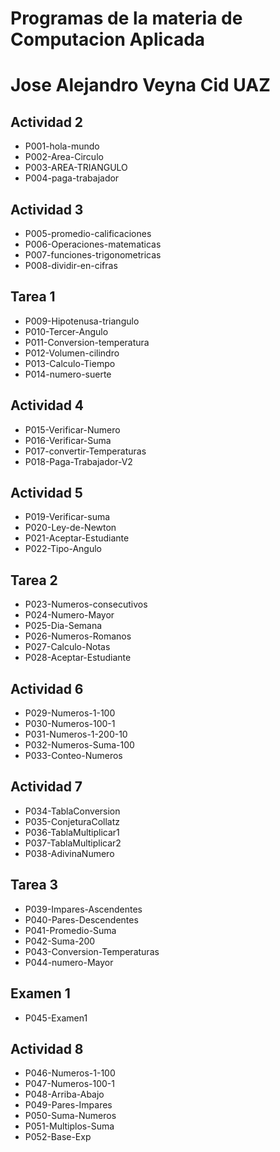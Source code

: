 # Programas de la materia de Computacion Aplicada
# Jose Alejandro Veyna Cid UAZ

## Actividad 2
- P001-hola-mundo
- P002-Area-Circulo
- P003-AREA-TRIANGULO
- P004-paga-trabajador

## Actividad 3
- P005-promedio-calificaciones
- P006-Operaciones-matematicas
- P007-funciones-trigonometricas
- P008-dividir-en-cifras

## Tarea 1
- P009-Hipotenusa-triangulo
- P010-Tercer-Angulo
- P011-Conversion-temperatura
- P012-Volumen-cilindro
- P013-Calculo-Tiempo
- P014-numero-suerte

## Actividad 4
- P015-Verificar-Numero
- P016-Verificar-Suma
- P017-convertir-Temperaturas
- P018-Paga-Trabajador-V2

## Actividad 5
- P019-Verificar-suma
- P020-Ley-de-Newton
- P021-Aceptar-Estudiante
- P022-Tipo-Angulo

## Tarea 2
- P023-Numeros-consecutivos
- P024-Numero-Mayor
- P025-Dia-Semana
- P026-Numeros-Romanos
- P027-Calculo-Notas
- P028-Aceptar-Estudiante

## Actividad 6
- P029-Numeros-1-100
- P030-Numeros-100-1
- P031-Numeros-1-200-10
- P032-Numeros-Suma-100
- P033-Conteo-Numeros

## Actividad 7
- P034-TablaConversion
- P035-ConjeturaCollatz
- P036-TablaMultiplicar1
- P037-TablaMultiplicar2
- P038-AdivinaNumero

## Tarea 3
- P039-Impares-Ascendentes
- P040-Pares-Descendentes
- P041-Promedio-Suma
- P042-Suma-200  
- P043-Conversion-Temperaturas
- P044-numero-Mayor

## Examen 1
- P045-Examen1

## Actividad 8
- P046-Numeros-1-100
- P047-Numeros-100-1
- P048-Arriba-Abajo
- P049-Pares-Impares
- P050-Suma-Numeros
- P051-Multiplos-Suma
- P052-Base-Exp